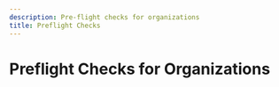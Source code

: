 ```yaml
---
description: Pre-flight checks for organizations
title: Preflight Checks
---
```


# Preflight Checks for Organizations

